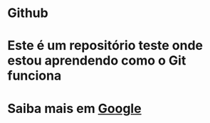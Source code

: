 # Github

# Este é um repositório teste onde estou aprendendo como o Git funciona

# Saiba mais em [Google](http://google.com.br)

